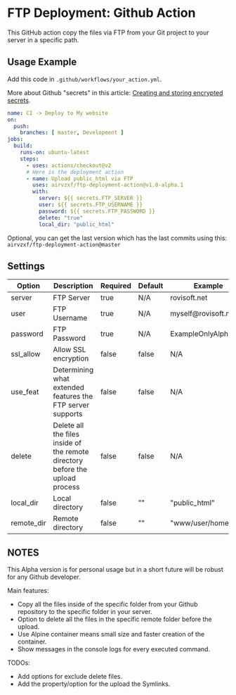 # FTP Deployment: Github Action

This GitHub action copy the files via FTP from your Git project to your server in a specific path.


## Usage Example

Add this code in `.github/workflows/your_action.yml`.

More about Github "secrets" in this article:
[Creating and storing encrypted secrets][1].

```yaml
name: CI -> Deploy to My website
on:
  push:
    branches: [ master, Development ]
jobs:
  build:
    runs-on: ubuntu-latest
    steps:
      - uses: actions/checkout@v2
      # Here is the deployment action
      - name: Upload public_html via FTP
        uses: airvzxf/ftp-deployment-action@v1.0-alpha.1
        with:
          server: ${{ secrets.FTP_SERVER }}
          user: ${{ secrets.FTP_USERNAME }}
          password: ${{ secrets.FTP_PASSWORD }}
          delete: "true"
          local_dir: "public_html"
```

Optional, you can get the last version which has the last commits using this:
`airvzxf/ftp-deployment-action@master`


## Settings

Option | Description | Required | Default | Example
---    | ---         | ---      | ---     | ---
server | FTP Server | true | N/A | rovisoft.net
user | FTP Username | true | N/A | myself&#64;rovisoft.net
password | FTP Password | true | N/A | ExampleOnlyAlphabets
ssl_allow | Allow SSL encryption | false | false | N/A
use_feat | Determining what extended features the FTP server supports | false | false | N/A
delete | Delete all the files inside of the remote directory before the upload process | false | false | N/A
local_dir | Local directory | false | "" | "public_html"
remote_dir | Remote directory | false | "" | "www/user/home"


## NOTES
This Alpha version is for personal usage but in a short future will be robust for any Github developer.

Main features:
- Copy all the files inside of the specific folder from your Github repository to the specific folder in your server.
- Option to delete all the files in the specific remote folder before the upload.
- Use Alpine container means small size and faster creation of the container.
- Show messages in the console logs for every executed command.

TODOs:
- Add options for exclude delete files.
- Add the property/option for the upload the Symlinks.


[1]: https://docs.github.com/en/actions/configuring-and-managing-workflows/creating-and-storing-encrypted-secrets
